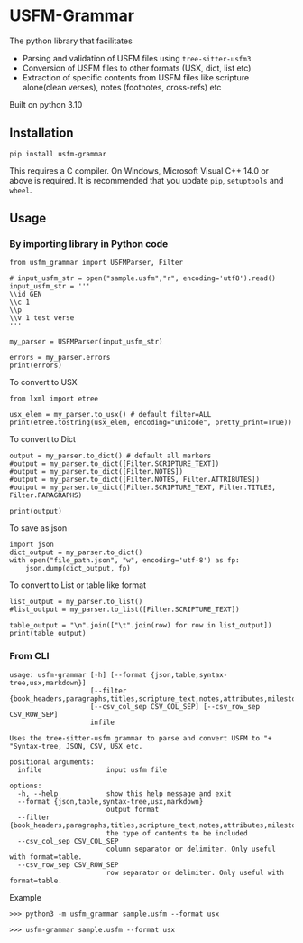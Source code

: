 # USFM-Grammar

The python library that facilitates
* Parsing and validation of USFM files using `tree-sitter-usfm3`
* Conversion of USFM files to other formats (USX, dict, list etc)
* Extraction of specific contents from USFM files like scripture alone(clean verses), notes (footnotes, cross-refs) etc

Built on python 3.10

## Installation

`pip install usfm-grammar`

This requires a C compiler. On Windows, Microsoft Visual C++ 14.0 or above is required. 
It is recommended that you update `pip`, `setuptools` and `wheel`.


## Usage

### By importing library in Python code

```
from usfm_grammar import USFMParser, Filter

# input_usfm_str = open("sample.usfm","r", encoding='utf8').read()
input_usfm_str = '''
\\id GEN
\\c 1
\\p
\\v 1 test verse
'''

my_parser = USFMParser(input_usfm_str)

errors = my_parser.errors
print(errors)
```

To convert to USX
```
from lxml import etree

usx_elem = my_parser.to_usx() # default filter=ALL
print(etree.tostring(usx_elem, encoding="unicode", pretty_print=True))
```

To convert to Dict

```
output = my_parser.to_dict() # default all markers
#output = my_parser.to_dict([Filter.SCRIPTURE_TEXT])
#output = my_parser.to_dict([Filter.NOTES])
#output = my_parser.to_dict([Filter.NOTES, Filter.ATTRIBUTES])
#output = my_parser.to_dict([Filter.SCRIPTURE_TEXT, Filter.TITLES, Filter.PARAGRAPHS)

print(output)
```

To save as json
```
import json
dict_output = my_parser.to_dict()
with open("file_path.json", "w", encoding='utf-8') as fp:
	json.dump(dict_output, fp)
```

To convert to List or table like format
```
list_output = my_parser.to_list() 
#list_output = my_parser.to_list([Filter.SCRIPTURE_TEXT])

table_output = "\n".join(["\t".join(row) for row in list_output])
print(table_output)

```

### From CLI

```
usage: usfm-grammar [-h] [--format {json,table,syntax-tree,usx,markdown}]
                    [--filter {book_headers,paragraphs,titles,scripture_text,notes,attributes,milestones,study_bible}]
                    [--csv_col_sep CSV_COL_SEP] [--csv_row_sep CSV_ROW_SEP]
                    infile

Uses the tree-sitter-usfm grammar to parse and convert USFM to "+ "Syntax-tree, JSON, CSV, USX etc.

positional arguments:
  infile                input usfm file

options:
  -h, --help            show this help message and exit
  --format {json,table,syntax-tree,usx,markdown}
                        output format
  --filter {book_headers,paragraphs,titles,scripture_text,notes,attributes,milestones,study_bible}
                        the type of contents to be included
  --csv_col_sep CSV_COL_SEP
                        column separator or delimiter. Only useful with format=table.
  --csv_row_sep CSV_ROW_SEP
                        row separator or delimiter. Only useful with format=table.
```
Example
```
>>> python3 -m usfm_grammar sample.usfm --format usx

>>> usfm-grammar sample.usfm --format usx
```